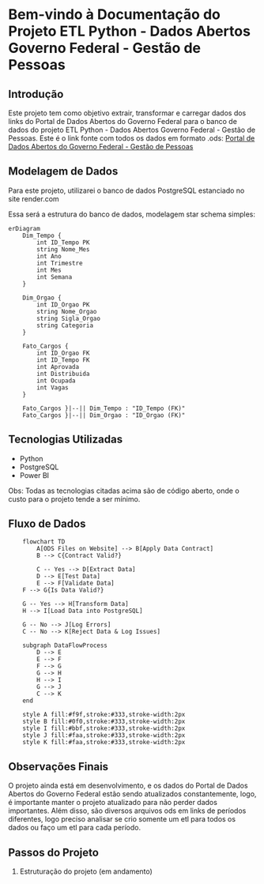 # Bem-vindo à Documentação do Projeto ETL Python - Dados Abertos Governo Federal - Gestão de Pessoas

## Introdução

Este projeto tem como objetivo extrair, transformar e carregar dados dos links do Portal de Dados Abertos do Governo Federal para o banco de dados do projeto ETL Python - Dados Abertos Governo Federal - Gestão de Pessoas.
Este é o link fonte com todos os dados em formato .ods: [Portal de Dados Abertos do Governo Federal - Gestão de Pessoas](https://dados.gov.br/dados/conjuntos-dados/gestao-de-pessoas-executivo-federal---cargos-vagos-e-vacancias)

## Modelagem de Dados

Para este projeto, utilizarei o banco de dados PostgreSQL estanciado no site render.com

Essa será a estrutura do banco de dados, modelagem star schema simples:

```mermaid
erDiagram
    Dim_Tempo {
        int ID_Tempo PK
        string Nome_Mes
        int Ano
        int Trimestre
        int Mes
        int Semana
    }

    Dim_Orgao {
        int ID_Orgao PK
        string Nome_Orgao
        string Sigla_Orgao
        string Categoria
    }

    Fato_Cargos {
        int ID_Orgao FK
        int ID_Tempo FK
        int Aprovada
        int Distribuida
        int Ocupada
        int Vagas
    }

    Fato_Cargos }|--|| Dim_Tempo : "ID_Tempo (FK)"
    Fato_Cargos }|--|| Dim_Orgao : "ID_Orgao (FK)"
```

## Tecnologias Utilizadas

- Python
- PostgreSQL
- Power BI

Obs: Todas as tecnologias citadas acima são de código aberto, onde o custo para o projeto tende a ser mínimo.

## Fluxo de Dados

```mermaid
    flowchart TD
        A[ODS Files on Website] --> B[Apply Data Contract]
        B --> C{Contract Valid?}
        
        C -- Yes --> D[Extract Data]
        D --> E[Test Data]
        E --> F[Validate Data]
    F --> G{Is Data Valid?}
    
    G -- Yes --> H[Transform Data]
    H --> I[Load Data into PostgreSQL]
    
    G -- No --> J[Log Errors]
    C -- No --> K[Reject Data & Log Issues]

    subgraph DataFlowProcess
        D --> E
        E --> F
        F --> G
        G --> H
        H --> I
        G --> J
        C --> K
    end
    
    style A fill:#f9f,stroke:#333,stroke-width:2px
    style B fill:#0f0,stroke:#333,stroke-width:2px
    style I fill:#bbf,stroke:#333,stroke-width:2px
    style J fill:#faa,stroke:#333,stroke-width:2px
    style K fill:#faa,stroke:#333,stroke-width:2px
```

## Observações Finais

O projeto ainda está em desenvolvimento, e os dados do Portal de Dados Abertos do Governo Federal estão sendo atualizados constantemente, logo, é importante manter o projeto atualizado para não perder dados importantes.
Além disso, são diversos arquivos ods em links de períodos diferentes, logo preciso analisar se crio somente um etl para todos os dados ou faço um etl para cada período.

## Passos do Projeto

1. Estruturação do projeto (em andamento)
